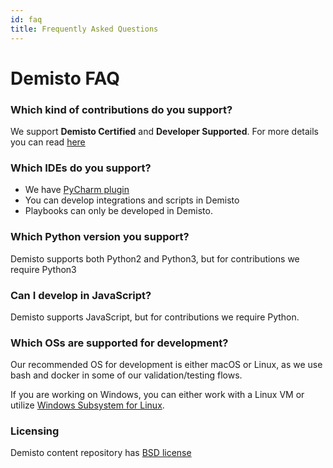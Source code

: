 ```yaml
---
id: faq
title: Frequently Asked Questions
---
```

# Demisto FAQ

### Which kind of contributions do you support?
We support **Demisto Certified** and **Developer Supported**. For more details you can read [here]()

### Which IDEs do you support?
- We have [PyCharm plugin](https://plugins.jetbrains.com/plugin/12093-demisto-add-on-for-pycharm)
- You can develop integrations and scripts in Demisto
- Playbooks can only be developed in Demisto.

### Which Python version you support?
Demisto supports both Python2 and Python3, but for contributions we require Python3

### Can I develop in JavaScript?
Demisto supports JavaScript, but for contributions we require Python.

### Which OSs are supported for development?
Our recommended OS for development is either macOS or Linux, as we use bash and docker in some of our validation/testing flows.

If you are working on Windows, you can either work with a Linux VM or utilize [Windows Subsystem for Linux](https://docs.microsoft.com/en-us/windows/wsl/install-win10).

### Licensing
Demisto content repository has [BSD license](../../LICENSE) 
